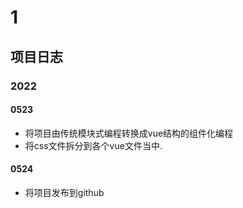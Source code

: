 # 1

## 项目日志

### 2022

#### 0523

- 将项目由传统模块式编程转换成vue结构的组件化编程
- 将css文件拆分到各个vue文件当中.

#### 0524

- 将项目发布到github

